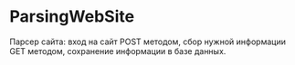# ParsingWebSite
Парсер сайта: вход на сайт POST методом, сбор нужной информации GET методом, сохранение информации в базе данных.
